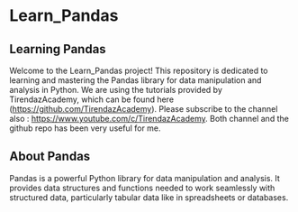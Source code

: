 # Learn_Pandas

## Learning Pandas
Welcome to the Learn_Pandas project! This repository is dedicated to learning and mastering the Pandas library for data manipulation and analysis in Python. We are using the tutorials provided by TirendazAcademy, which can be found here (https://github.com/TirendazAcademy).
Please subscribe to the channel also : https://www.youtube.com/c/TirendazAcademy.
Both channel and the github repo has been very useful for me. 

## About Pandas
Pandas is a powerful Python library for data manipulation and analysis. It provides data structures and functions needed to work seamlessly with structured data, particularly tabular data like in spreadsheets or databases.
